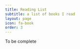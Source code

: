 ```yaml
---
title: Reading List
subtitle: a list of books I read
layout: page
icon: fa-book
order: 3
---
```


To be complete